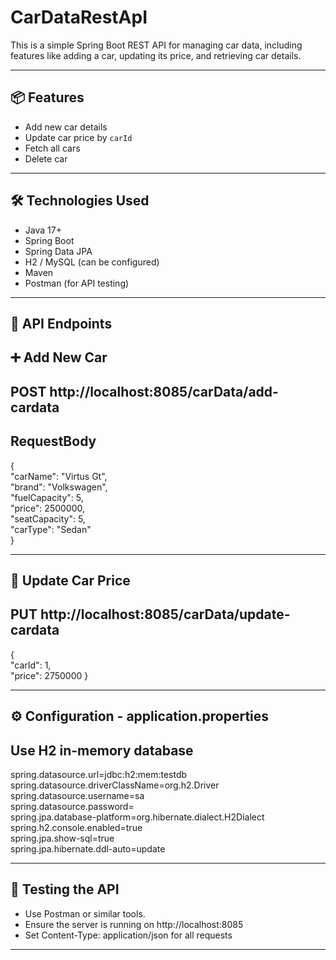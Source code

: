 # CarDataRestApI

This is a simple Spring Boot REST API for managing car data, including features like adding a car, updating its price, and retrieving car details.

---
## 📦 Features

- Add new car details
- Update car price by `carId`
- Fetch all cars
- Delete car

---

## 🛠 Technologies Used

- Java 17+
- Spring Boot
- Spring Data JPA
- H2 / MySQL (can be configured)
- Maven
- Postman (for API testing)

---

## 🚀 API Endpoints
## ➕ Add New Car
## POST http://localhost:8085/carData/add-cardata
## RequestBody
{ <br>
  "carName": "Virtus Gt", <br>
  "brand": "Volkswagen", <br>
  "fuelCapacity": 5, <br>
  "price": 2500000, <br>
  "seatCapacity": 5, <br>
  "carType": "Sedan" <br>
}

---

## 🔁 Update Car Price
## PUT http://localhost:8085/carData/update-cardata
{ <br>
  "carId": 1, <br>
  "price": 2750000
}

---
## ⚙️ Configuration - application.properties
## Use H2 in-memory database
spring.datasource.url=jdbc:h2:mem:testdb <br>
spring.datasource.driverClassName=org.h2.Driver <br>
spring.datasource.username=sa <br>
spring.datasource.password= <br>
spring.jpa.database-platform=org.hibernate.dialect.H2Dialect <br>
spring.h2.console.enabled=true <br>
spring.jpa.show-sql=true <br>
spring.jpa.hibernate.ddl-auto=update <br>

---
## 🧪 Testing the API
  - Use Postman or similar tools.
  - Ensure the server is running on http://localhost:8085
  - Set Content-Type: application/json for all requests

---


